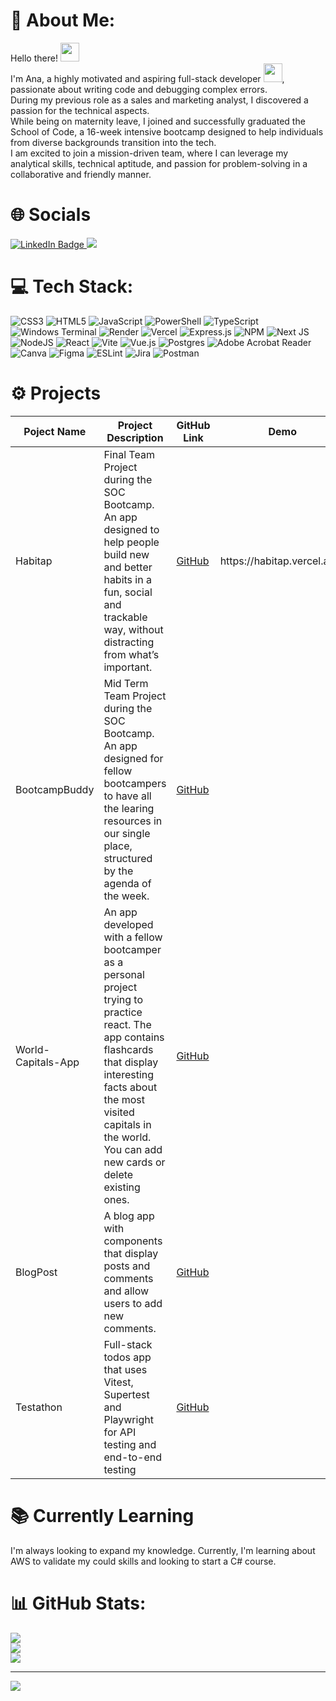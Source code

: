 # 💫 About Me:
<p>
  Hello there!
  <img src="https://media.giphy.com/media/hvRJCLFzcasrR4ia7z/giphy.gif" width="30px"/>
  <br>
  I'm Ana, a highly motivated and aspiring full-stack developer <img src="https://media.giphy.com/media/WUlplcMpOCEmTGBtBW/giphy.gif" width="30">, passionate about writing code and debugging complex errors.<br>During my previous role as a sales and marketing analyst, I discovered a passion for the technical aspects.<br>While being on maternity leave, I joined and successfully graduated the School of Code, a 16-week intensive bootcamp designed to help individuals from diverse backgrounds transition into the tech.<br>I am excited to join a mission-driven team, where I can leverage my analytical skills, technical aptitude, and passion for problem-solving in a collaborative and friendly manner.<br>
</p>

# 🌐 Socials
<div id="badges">
  <a href="https://www.linkedin.com/in/ana-danuta-raducanu-2b1b2590/">
    <img src="https://img.shields.io/badge/LinkedIn-blue?style=for-the-badge&logo=linkedin&logoColor=white" alt="LinkedIn Badge"/>
  </a>
  <a href="https://github.com/AnaRaducanu">
    <img src="https://img.shields.io/badge/GitHub-grey?logo=github&logoColor=white&style=for-the-badge"/>
  </a>
</div>

# 💻 Tech Stack:
![CSS3](https://img.shields.io/badge/css3-%231572B6.svg?style=for-the-badge&logo=css3&logoColor=white) ![HTML5](https://img.shields.io/badge/html5-%23E34F26.svg?style=for-the-badge&logo=html5&logoColor=white) ![JavaScript](https://img.shields.io/badge/javascript-%23323330.svg?style=for-the-badge&logo=javascript&logoColor=%23F7DF1E) ![PowerShell](https://img.shields.io/badge/PowerShell-%235391FE.svg?style=for-the-badge&logo=powershell&logoColor=white) ![TypeScript](https://img.shields.io/badge/typescript-%23007ACC.svg?style=for-the-badge&logo=typescript&logoColor=white) ![Windows Terminal](https://img.shields.io/badge/Windows%20Terminal-%234D4D4D.svg?style=for-the-badge&logo=windows-terminal&logoColor=white) ![Render](https://img.shields.io/badge/Render-%46E3B7.svg?style=for-the-badge&logo=render&logoColor=white) ![Vercel](https://img.shields.io/badge/vercel-%23000000.svg?style=for-the-badge&logo=vercel&logoColor=white) ![Express.js](https://img.shields.io/badge/express.js-%23404d59.svg?style=for-the-badge&logo=express&logoColor=%2361DAFB) ![NPM](https://img.shields.io/badge/NPM-%23CB3837.svg?style=for-the-badge&logo=npm&logoColor=white) ![Next JS](https://img.shields.io/badge/Next-black?style=for-the-badge&logo=next.js&logoColor=white) ![NodeJS](https://img.shields.io/badge/node.js-6DA55F?style=for-the-badge&logo=node.js&logoColor=white) ![React](https://img.shields.io/badge/react-%2320232a.svg?style=for-the-badge&logo=react&logoColor=%2361DAFB) ![Vite](https://img.shields.io/badge/vite-%23646CFF.svg?style=for-the-badge&logo=vite&logoColor=white) ![Vue.js](https://img.shields.io/badge/vue.js-%2335495e.svg?style=for-the-badge&logo=vuedotjs&logoColor=%234FC08D) ![Postgres](https://img.shields.io/badge/postgres-%23316192.svg?style=for-the-badge&logo=postgresql&logoColor=white) ![Adobe Acrobat Reader](https://img.shields.io/badge/Adobe%20Acrobat%20Reader-EC1C24.svg?style=for-the-badge&logo=Adobe%20Acrobat%20Reader&logoColor=white) ![Canva](https://img.shields.io/badge/Canva-%2300C4CC.svg?style=for-the-badge&logo=Canva&logoColor=white) ![Figma](https://img.shields.io/badge/figma-%23F24E1E.svg?style=for-the-badge&logo=figma&logoColor=white) ![ESLint](https://img.shields.io/badge/ESLint-4B3263?style=for-the-badge&logo=eslint&logoColor=white) ![Jira](https://img.shields.io/badge/jira-%230A0FFF.svg?style=for-the-badge&logo=jira&logoColor=white) ![Postman](https://img.shields.io/badge/Postman-FF6C37?style=for-the-badge&logo=postman&logoColor=white)

# ⚙ Projects
<sub><sub>
<table>
  <thead>
    <tr>
      <th>Poject Name</th>
      <th>Project Description</th>
      <th>GitHub Link</th>
      <th>Demo</th>
      <th>Tech Stack Used</th>
    </tr>
  </thead>
  <tbody>
    <tr>
      <td>Habitap</td>
      <td>Final Team Project during the SOC Bootcamp. An app designed to help people build new and better habits in a fun, social and trackable way, without distracting from what’s important.</td>
      <td><a href="https://github.com/AnaRaducanu/habitap">GitHub</a></td>
      <td>https://habitap.vercel.app/</td>
      <td>Next.js, Typescript, CSS, Lottie-react, Supabase, Vercel</td>
    </tr>
    <tr>
      <td>BootcampBuddy</td>
      <td>Mid Term Team Project during the SOC Bootcamp. An app designed for fellow bootcampers to have all the learing resources in our single place, structured by the agenda of the week.</td>
      <td><a href="https://github.com/AnaRaducanu/Week8_Project_Week_Team5">GitHub</a></td>
      <td></td>
      <td>JavaScript, CSS, HTML, Node, ElefantSQL, Express.js, Nodemon, Supertest, Vitest, Playwright</td>
    </tr>
    <tr>
      <td>World-Capitals-App</td>
      <td>An app developed with a fellow bootcamper as a personal project trying to practice react. The app contains flashcards that display interesting facts about the most visited capitals in the world. You can add new cards or delete existing ones.</td>
      <td><a href="https://github.com/AnaRaducanu/World-Capitals-App">GitHub</a></td>
      <td></td>
      <td>React, Jest</td>
    </tr>
    <tr>
      <td>BlogPost</td>
      <td>A blog app with components that display posts and comments and allow users to add new comments.</td>
      <td><a href="https://github.com/SchoolOfCode/bc15-w10-recap-task-react-front-end-blog-AnaRaducanu">GitHub</a></td>
      <td></td>
      <td>React, Jest</td>
    </tr>
    <tr>
      <td>Testathon</td>
      <td>Full-stack todos app that uses Vitest, Supertest and Playwright for API testing and end-to-end testing</td>
      <td><a href="https://github.com/SchoolOfCode/bc15-w6-d5-hackathon-testathon-team12-week6">GitHub</a></td>
      <td></td>
      <td>Node.js, Express.js, Supertest, Playwright, Vitest</td>
    </tr>
  </tbody>
</table>
</sub></sub>

# 📚 Currently Learning
<div>
  I'm always looking to expand my knowledge. Currently, I'm learning about AWS to validate my could skills and looking to start a C# course.
</div>

# 📊 GitHub Stats:
![](https://github-readme-stats.vercel.app/api?username=AnaRaducanu&theme=vue-dark&hide_border=false&include_all_commits=false&count_private=false)<br/>
![](https://github-readme-streak-stats.herokuapp.com/?user=AnaRaducanu&theme=vue-dark&hide_border=false)<br/>
![](https://github-readme-stats.vercel.app/api/top-langs/?username=AnaRaducanu&theme=vue-dark&hide_border=false&include_all_commits=false&count_private=false&layout=compact)


---
[![](https://visitcount.itsvg.in/api?id=AnaRaducanu&icon=0&color=3)](https://visitcount.itsvg.in)

<!-- Proudly created with GPRM ( https://gprm.itsvg.in ) -->
